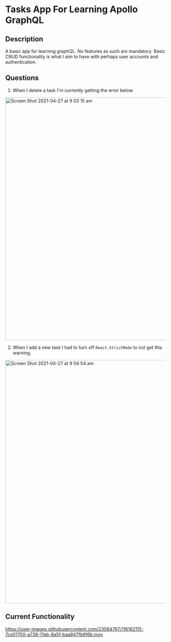 # Tasks App For Learning Apollo GraphQL

## Description

A basic app for learning graphQL. No features as such are mandatory. Basic CRUD functionality is what I aim to have with perhaps user accounts and authentication.

## Questions

1. When I delete a task I'm currently getting the error below.

<img width="763" alt="Screen Shot 2021-04-27 at 9 03 15 am" src="https://user-images.githubusercontent.com/23084767/116161643-743b1100-a737-11eb-94f9-0deae6c6c91b.png">

2. When I add a new task I had to turn off `React.StrictMode` to not get this warning.

<img width="765" alt="Screen Shot 2021-04-27 at 9 04 54 am" src="https://user-images.githubusercontent.com/23084767/116161728-a77da000-a737-11eb-9ca7-8408f1620bd7.png">

## Current Functionality

https://user-images.githubusercontent.com/23084767/116162115-7ce01700-a738-11eb-8a5f-baa947fb6f6b.mov
